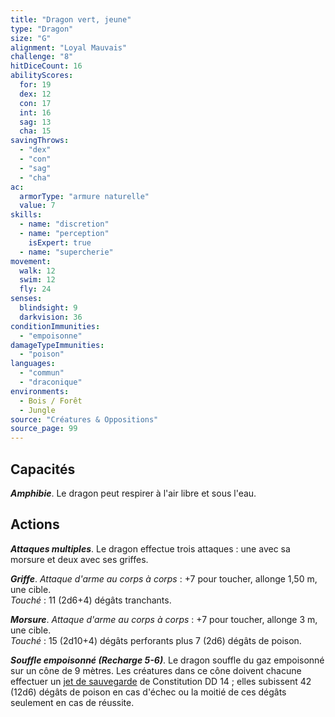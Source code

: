 ```yaml
---
title: "Dragon vert, jeune"
type: "Dragon"
size: "G"
alignment: "Loyal Mauvais"
challenge: "8"
hitDiceCount: 16
abilityScores:
  for: 19
  dex: 12
  con: 17
  int: 16
  sag: 13
  cha: 15
savingThrows: 
  - "dex"
  - "con"
  - "sag"
  - "cha"
ac: 
  armorType: "armure naturelle"
  value: 7
skills: 
  - name: "discretion"
  - name: "perception"
    isExpert: true
  - name: "supercherie"
movement: 
  walk: 12
  swim: 12
  fly: 24
senses: 
  blindsight: 9
  darkvision: 36
conditionImmunities: 
  - "empoisonne"
damageTypeImmunities: 
  - "poison"
languages: 
  - "commun"
  - "draconique"
environments:
  - Bois / Forêt
  - Jungle
source: "Créatures & Oppositions"
source_page: 99
---
```

## Capacités
_**Amphibie**_. Le dragon peut respirer à l'air libre et sous l'eau.

## Actions
_**Attaques multiples**_. Le dragon effectue trois attaques : une avec sa morsure et deux avec ses griffes.

_**Griffe**_. _Attaque d'arme au corps à corps_ : +7 pour toucher, allonge 1,50 m, une cible.  
_Touché_ : 11 (2d6+4) dégâts tranchants.

_**Morsure**_. _Attaque d'arme au corps à corps_ : +7 pour toucher, allonge 3 m, une cible.  
_Touché_ : 15 (2d10+4) dégâts perforants plus 7 (2d6) dégâts de poison.

_**Souffle empoisonné (Recharge 5-6)**_. Le dragon souffle du gaz empoisonné sur un cône de 9 mètres. Les créatures dans ce cône doivent chacune effectuer un [jet de sauvegarde](/utiliser-les-caracteristiques/#jets-de-sauvegarde) de Constitution DD 14 ; elles subissent 42 (12d6) dégâts de poison en cas d'échec ou la moitié de ces dégâts seulement en cas de réussite.
